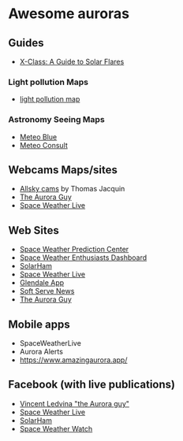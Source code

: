# Awesome auroras

## Guides

- [X-Class: A Guide to Solar Flares](https://svs.gsfc.nasa.gov/10109/)

### Light pollution Maps

- [light pollution map](https://www.lightpollutionmap.info)

### Astronomy Seeing Maps

- [Meteo Blue](https://www.meteoblue.com/fr/meteo/outdoorsports/seeing/)
- [Meteo Consult](https://www.meteoconsult.fr/carte-meteo/carte-observation-satellite)

## Webcams Maps/sites

- [Allsky cams](https://www.thomasjacquin.com/allsky-map/) by Thomas Jacquin
- [The Aurora Guy](https://theauroraguy.com/pages/webcams)
- [Space Weather Live](https://www.spaceweatherlive.com/fr/activite-aurorale/webcams.html)

## Web Sites

- [Space Weather Prediction Center](https://www.swpc.noaa.gov/)
- [Space Weather Enthusiasts Dashboard](https://www.swpc.noaa.gov/communities/space-weather-enthusiasts-dashboard)
- [SolarHam](https://solarham.com/)
- [Space Weather Live](https://www.spaceweatherlive.com/)
- [Glendale App](https://aurora-alerts.uk/)
- [Soft Serve News](https://cdn.softservenews.com/Aurora.htm)
- [The Aurora Guy](https://theauroraguy.com/)

## Mobile apps

- SpaceWeatherLive
- Aurora Alerts
- https://www.amazingaurora.app/

## Facebook  (with live publications)

- [Vincent Ledvina "the Aurora guy"](https://www.facebook.com/vincentledvina)
- [Space Weather Live](https://www.facebook.com/SpaceWeatherLive)
- [SolarHam](https://www.facebook.com/SolarHam)
- [Space Weather Watch](https://www.facebook.com/spacewxwatch)
